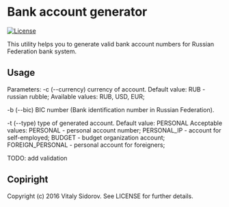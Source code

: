 # Bank account generator
[![License](http://img.shields.io/:license-mit-blue.svg)](http://badges.mit-license.org)

This utility helps you to generate valid bank account numbers for Russian Federation bank system.

Usage
-----
Parameters:
-c (--currency) currency of account.
            Default value: RUB - russian rubble;
            Available values: RUB, USD, EUR;

-b (--bic)  BIC number (Bank identification number in Russian Federation).

-t (--type) type of generated account.
            Default value: PERSONAL
            Acceptable values:
            PERSONAL      - personal account number;
            PERSONAL_IP   - account for self-employed;
            BUDGET        - budget organization account;
            FOREIGN_PERSONAL - personal account for foreigners;
            

TODO: add validation


Copiright
------
Copyright (c) 2016 Vitaly Sidorov. See LICENSE for further details.